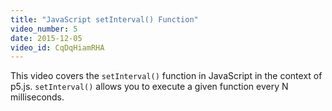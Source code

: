 ```yaml
---
title: "JavaScript setInterval() Function"
video_number: 5
date: 2015-12-05
video_id: CqDqHiamRHA
---
```


This video covers the `setInterval()` function in JavaScript in the context of p5.js.  `setInterval()` allows you to execute a given function every N milliseconds.